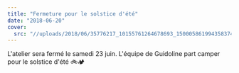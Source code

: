 ```yaml
---
title: "Fermeture pour le solstice d'été"
date: "2018-06-20"
cover:
  src: "//uploads/2018/06/35776217_10155761264678693_1500058619943583744_n.jpg"
---
```


L'atelier sera fermé le samedi 23 juin. L'équipe de Guidoline part camper pour le solstice d'été 🚲🏕
